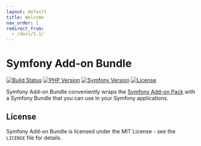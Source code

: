 ```yaml
---
layout: default
title: Welcome
nav_order: 1
redirect_from:
  - /docs/5.1/
---
```


# Symfony Add-on Bundle

[![Build Status](https://app.travis-ci.com/darkwebdesign/symfony-addon-bundle.svg?branch=5.0)](https://app.travis-ci.com/darkwebdesign/symfony-addon-bundle)
[![PHP Version](https://img.shields.io/badge/php-7.2%2B-777BB3.svg)](https://php.net/)
[![Symfony Version](https://img.shields.io/badge/symfony-5.0-93C74B.svg)](https://symfony.com/)
[![License](https://poser.pugx.org/darkwebdesign/symfony-addon-bundle/license?format=flat)](https://packagist.org/packages/darkwebdesign/symfony-addon-bundle)

Symfony Add-on Bundle conveniently wraps the [Symfony Add-on Pack](https://darkwebdesign.github.io/symfony-addon-pack/docs/5.0) with a Symfony Bundle that you can use
in your Symfony applications.

## License

Symfony Add-on Bundle is licensed under the MIT License - see the `LICENSE` file for details.
